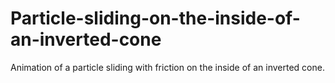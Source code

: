 # Particle-sliding-on-the-inside-of-an-inverted-cone
Animation of a particle sliding with friction on the inside of an inverted cone.
